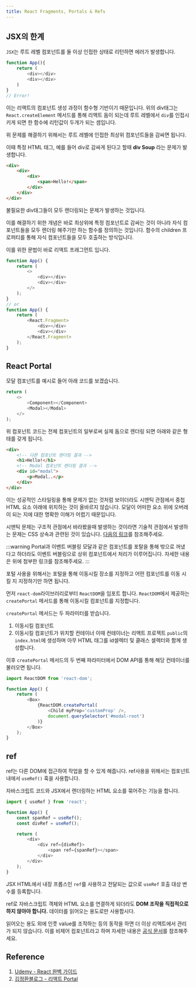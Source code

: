 ```yaml
---
title: React Fragments, Portals & Refs
---
```


## JSX의 한계

`JSX`는 루트 레벨 컴포넌트를 둘 이상 인접한 상태로 리턴하면 에러가 발생합니다.

```javascript
function App(){
    return (
        <div></div>
        <div></div>
    )
}
// Error!
```

이는 리액트의 컴포넌트 생성 과정이 함수형 기반이기 때문입니다. 위의 div태그는 `React.createElement` 메서드를 통해 리액트 돔이 되는데 루트 레벨에서 `div`를 인접시키게 되면 한 함수에 리턴값이 두개가 되는 셈입니다.

위 문제를 해결하기 위해서는 루트 레벨에 인접한 최상위 컴포넌트들을 감싸면 됩니다.

이때 특정 HTML 태그, 예를 들어 div로 감싸게 된다고 할때 **div Soup** 라는 문제가 발생합니다.

```html
<div>
    <div>
        <div>
            <span>Hello!</span>
        </div>
    </div>
</div>
```

불필요한 div태그들이 모두 렌더링되는 문제가 발생하는 것입니다.

이를 해결하기 위한 개념은 바로 최상위에 특정 컴포넌트로 감싸는 것이 아니라 자식 컴포넌트들을 모두 렌더링 해주기만 하는 함수를 정의하는 것입니다. 함수의 children 프로퍼티를 통해 자식 컴포넌트들을 모두 호출하는 방식입니다.

이를 위한 문법이 바로 리액트 프래그먼트 입니다.

```javascript
function App() {
    return (
        <>
            <div></div>
            <div></div>
        </>
    );
}
// or
function App() {
    return (
        <React.Fragment>
            <div></div>
            <div></div>
        </React.Fragment>
    );
}
```

## React Portal

모달 컴포넌트를 예시로 들어 아래 코드를 보겠습니다.

```javascript
return (
    <>
        <Component></Component>
        <Modal></Modal>
    </>
);
```

위 컴포넌트 코드는 전체 컴포넌트의 일부로써 실제 돔으로 렌더링 되면 아래와 같은 형태를 갖게 됩니다.

```html
<div>
    <!-- 다른 컴포넌트 렌더링 결과 -->
    <h1>Hello!</h1>
    <!-- Modal 컴포넌트 렌더링 결과 -->
    <div id="modal">
        <p>Modal..</p>
    </div>
</div>
```

이는 성공적인 스타일링을 통해 문제가 없는 것처럼 보이더라도 시맨틱 관점에서 중첩 HTML 요소 아래에 위치하는 것이 올바르지 않습니다. 모달이 어떠한 요소 위에 오버레이 되는 지에 대한 명확한 이해가 어렵기 때문입니다.

시맨틱 문제는 구조적 관점에서 바라봤을때 발생하는 것이라면 기술적 관점에서 발생하는 문제는 CSS 상속과 관련된 것이 있습니다. [다음의 링크](https://jeonghwan-kim.github.io/2022/06/02/react-portal)를 참조해주세요.

:::warning Portal과 이벤트 버블링
모달과 같은 컴포넌트를 포탈을 통해 밖으로 꺼냈다고 하더라도 이벤트 버블링으로 상위 컴포넌트에서 처리가 이루어집니다. 자세한 내용은 위에 첨부한 링크를 참조해주세요.
:::

포털 사용을 위해서는 포털을 통해 이동시킬 장소를 지정하고 어떤 컴포넌트를 이동 시킬 지 지정하기만 하면 됩니다.

먼저 `react-dom`라이브러리로부터 `ReactDOM`을 임포트 합니다. `ReactDOM`에서 제공하는 `createPortal` 메서드를 통해 이동시킬 컴포넌트를 지정합니다.

`createPortal` 메서드는 두 파라미터를 받습니다.

1. 이동시킬 컴포넌트
2. 이동시킬 컴포넌트가 위치할 컨테이너
   이때 컨테이너는 리액트 프로젝트 `public`의 `index.html`에 생성하며 아무 HTML 태그를 id셀렉터 및 클래스 셀렉터와 함께 생성합니다.

이후 `createPortal` 메서드의 두 번째 파라미터에서 DOM API를 통해 해당 컨테이너를 불러오면 됩니다.

```javascript
import ReactDOM from 'react-dom';

function App() {
    return (
        <Box>
            {ReactDOM.createPortal(
                <Child myProp='customProp' />,
                document.querySelector('#modal-root')
            )}
        </Box>
    );
}
```

## ref

ref는 다른 DOM에 접근하여 작업을 할 수 있게 해줍니다. ref사용을 위해서는 컴포넌트 내에서 `useRef()` 훅을 사용합니다.

자바스크립트 코드와 JSX에서 렌더링하는 HTML 요소를 묶어주는 기능을 합니다.

```javascript
import { useRef } from 'react';

function App() {
    const spanRef = useRef();
    const divRef = useRef();

    return (
        <div>
            <div ref={divRef}>
                <span ref={spanRef}></span>
            </div>
        </div>
    );
}
```

JSX HTML에서 내장 프롭스인 `ref`를 사용하고 전달되는 값으로 `useRef` 호출 대상 변수를 등록합니다.

ref로 자바스크립트 객체와 HTML 요소를 연결하게 되더라도 **DOM 조작을 직접적으로 하지 않아야 합니다.** 데이터를 읽어오는 용도로만 사용합시다.

읽어오는 용도 외에 인풋 value를 조작하는 등의 동작을 하면 더 이상 리액트에서 관리가 되지 않습니다. 이를 비제어 컴포넌트라고 하며 자세한 내용은 [공식 문서](https://ko.reactjs.org/docs/uncontrolled-components.html)를 참조해주세요.

## Reference

1. [Udemy - React 완벽 가이드](https://www.udemy.com/course/best-react/)
2. [김정환블로그 - 리액트 Portal](https://jeonghwan-kim.github.io/2022/06/02/react-portal)
